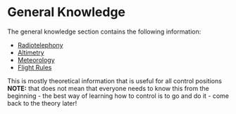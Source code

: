 # General Knowledge

The general knowledge section contains the following information:
- [Radiotelephony](./radiotelephony.md)
- [Altimetry](./altimetry.md)
- [Meteorology](./meteorology.md)
- [Flight Rules](./flight_rules.md)

This is mostly theoretical information that is useful for all control positions **NOTE:** that does not mean that everyone needs to know this from the beginning - the best way of learning how to control is to go and do it - come back to the theory later!
